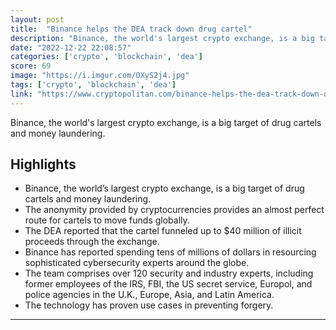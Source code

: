 ```yaml
---
layout: post
title:  "Binance helps the DEA track down drug cartel"
description: "Binance, the world's largest crypto exchange, is a big target of drug cartels and money laundering."
date: "2022-12-22 22:08:57"
categories: ['crypto', 'blockchain', 'dea']
score: 69
image: "https://i.imgur.com/OXyS2j4.jpg"
tags: ['crypto', 'blockchain', 'dea']
link: "https://www.cryptopolitan.com/binance-helps-the-dea-track-down-drug-cartel/"
---
```


Binance, the world's largest crypto exchange, is a big target of drug cartels and money laundering.

## Highlights

- Binance, the world’s largest crypto exchange, is a big target of drug cartels and money laundering.
- The anonymity provided by cryptocurrencies provides an almost perfect route for cartels to move funds globally.
- The DEA reported that the cartel funneled up to $40 million of illicit proceeds through the exchange.
- Binance has reported spending tens of millions of dollars in resourcing sophisticated cybersecurity experts around the globe.
- The team comprises over 120 security and industry experts, including former employees of the IRS, FBI, the US secret service, Europol, and police agencies in the U.K., Europe, Asia, and Latin America.
- The technology has proven use cases in preventing forgery.

---
